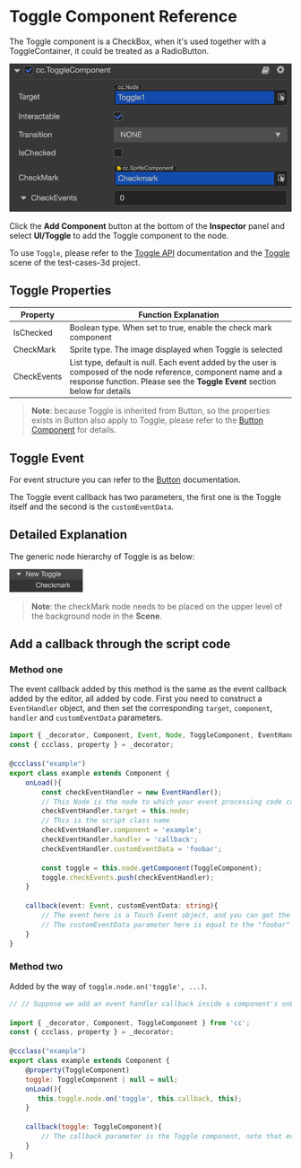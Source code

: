 # Toggle Component Reference

The Toggle component is a CheckBox, when it's used together with a ToggleContainer, it could be treated as a RadioButton.

![toggle1](toggle/toggle.png)

Click the __Add Component__ button at the bottom of the __Inspector__ panel and select __UI/Toggle__ to add the Toggle component to the node.

To use `Toggle`, please refer to the [Toggle API](%__APIDOC__%/en/#/docs/3.3/en/ui/Class/Toggle) documentation and the [Toggle](https://github.com/cocos-creator/test-cases-3d/tree/v3.3/assets/cases/ui/09.toggle) scene of the test-cases-3d project.

## Toggle Properties

| Property     | Function Explanation |
| -------------- | -----------   |
| IsChecked      | Boolean type. When set to true, enable the check mark component |
| CheckMark      | Sprite type. The image displayed when Toggle is selected |
| CheckEvents    | List type, default is null. Each event added by the user is composed of the node reference, component name and a response function. Please see the __Toggle Event__ section below for details |

> __Note__: because Toggle is inherited from Button, so the properties exists in Button also apply to Toggle, please refer to the [Button Component](button.md) for details.

## Toggle Event

For event structure you can refer to the [Button](./button.md) documentation.

The Toggle event callback has two parameters, the first one is the Toggle itself and the second is the `customEventData`.

## Detailed Explanation

The generic node hierarchy of Toggle is as below:

![toggle-node-tree](toggle/toggle-node-tree.png)

> __Note__: the checkMark node needs to be placed on the upper level of the background node in the __Scene__.

## Add a callback through the script code

### Method one

The event callback added by this method is the same as the event callback added by the editor, all added by code. First you need to construct a `EventHandler` object, and then set the corresponding `target`, `component`, `handler` and `customEventData` parameters.

```ts
import { _decorator, Component, Event, Node, ToggleComponent, EventHandler } from 'cc';
const { ccclass, property } = _decorator;

@ccclass("example")
export class example extends Component {
    onLoad(){
        const checkEventHandler = new EventHandler();
        // This Node is the node to which your event processing code component belongs
        checkEventHandler.target = this.node;
        // This is the script class name
        checkEventHandler.component = 'example';
        checkEventHandler.handler = 'callback';
        checkEventHandler.customEventData = 'foobar';

        const toggle = this.node.getComponent(ToggleComponent);
        toggle.checkEvents.push(checkEventHandler);
    }

    callback(event: Event, customEventData: string){
        // The event here is a Touch Event object, and you can get the send node of the event by event.target
        // The customEventData parameter here is equal to the "foobar" you set before
    }
}
```

### Method two

Added by the way of `toggle.node.on('toggle', ...)`.

```js
// // Suppose we add an event handler callback inside a component's onLoad method and event handlers in the callback function:

import { _decorator, Component, ToggleComponent } from 'cc';
const { ccclass, property } = _decorator;

@ccclass("example")
export class example extends Component {
    @property(ToggleComponent)
    toggle: ToggleComponent | null = null;
    onLoad(){
       this.toggle.node.on('toggle', this.callback, this);
    }

    callback(toggle: ToggleComponent){
        // The callback parameter is the Toggle component, note that events registered this way cannot pass customEventData.
    }
}
```
